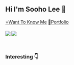 ## Hi I'm Sooho Lee 👋

[⭐Want To Know Me](https://resume.sooho.info/)
[🌠Portfolio](https://portfolio.sooho.info/)

<p><img align="left" src=https://github-readme-stats.vercel.app/api?username=angelSooho&show_icons=true&theme=merko)/></p>
<p><img align="center" src=https://github-readme-stats.vercel.app/api/top-langs/?username=angelSooho&layout=compact&theme=merko)/></p>
<br/>

### Interesting 👇




